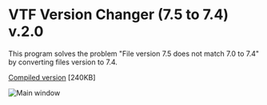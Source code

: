 # VTF Version Changer (7.5 to 7.4) v.2.0
This program solves the problem "File version 7.5 does not match 7.0 to 7.4" by converting files version to 7.4.

[Compiled version](https://github.com/antimYT/VTF-Version-Changer-7.5-to-7.4/blob/master/VTFversionChanger.exe?raw=true) [240KB]

![Main window](https://raw.githubusercontent.com/antimYT/VTF-Version-Changer-7.5-to-7.4/master/preview.png)